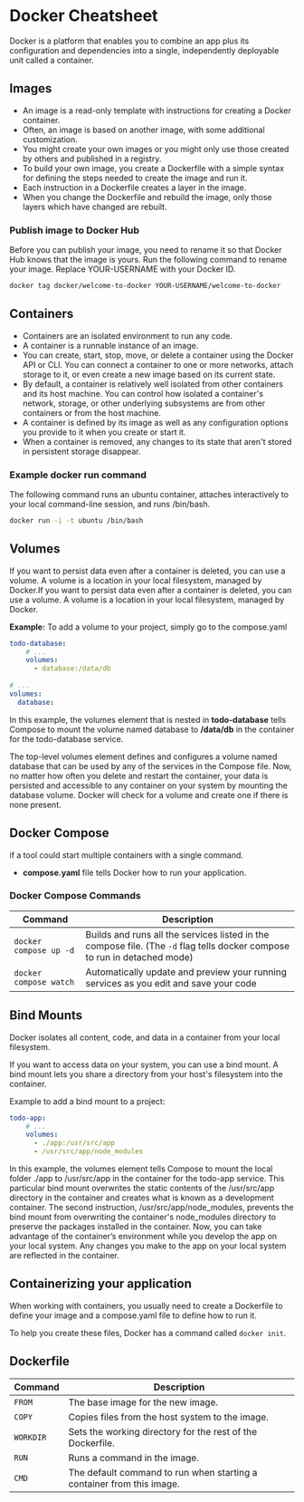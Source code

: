 # Docker Cheatsheet
Docker is a platform that enables you to combine an app plus its configuration and dependencies into a single, independently deployable unit called a container.
## Images
- An image is a read-only template with instructions for creating a Docker container. 
- Often, an image is based on another image, with some additional customization.
- You might create your own images or you might only use those created by others and published in a registry. 
- To build your own image, you create a Dockerfile with a simple syntax for defining the steps needed to create the image and run it. 
- Each instruction in a Dockerfile creates a layer in the image. 
- When you change the Dockerfile and rebuild the image, only those layers which have changed are rebuilt. 

### Publish image to Docker Hub
Before you can publish your image, you need to rename it so that Docker Hub knows that the image is yours. Run the following command to rename your image. Replace YOUR-USERNAME with your Docker ID.

```bash
docker tag docker/welcome-to-docker YOUR-USERNAME/welcome-to-docker
```

## Containers
- Containers are an isolated environment to run any code.
- A container is a runnable instance of an image. 
- You can create, start, stop, move, or delete a container using the Docker API or CLI. You can connect a container to one or more networks, attach storage to it, or even create a new image based on its current state.
- By default, a container is relatively well isolated from other containers and its host machine. You can control how isolated a container's network, storage, or other underlying subsystems are from other containers or from the host machine.
- A container is defined by its image as well as any configuration options you provide to it when you create or start it. 
- When a container is removed, any changes to its state that aren't stored in persistent storage disappear.

### Example docker run command
The following command runs an ubuntu container, attaches interactively to your local command-line session, and runs /bin/bash.

```bash
docker run -i -t ubuntu /bin/bash
```

## Volumes 
If you want to persist data even after a container is deleted, you can use a volume. A volume is a location in your local filesystem, managed by Docker.If you want to persist data even after a container is deleted, you can use a volume. A volume is a location in your local filesystem, managed by Docker.

**Example:**
To add a volume to your project, simply go to the compose.yaml
```yaml
todo-database:
    # ...
    volumes:
      - database:/data/db
                      
# ...
volumes:
  database:
```

In this example, the volumes element that is nested in **todo-database** tells Compose to mount the volume named database to **/data/db** in the container for the todo-database service.

The top-level volumes element defines and configures a volume named database that can be used by any of the services in the Compose file.
Now, no matter how often you delete and restart the container, your data is persisted and accessible to any container on your system by mounting the database volume. Docker will check for a volume and create one if there is none present.

## Docker Compose 
if a tool could start multiple containers with a single command. 


- **compose.yaml** file tells Docker how to run your application.

### Docker Compose Commands

| Command                 | Description                                                                                                               |
| ----------------------- | ------------------------------------------------------------------------------------------------------------------------- |
| `docker compose up -d ` | Builds and runs all the services listed in the compose file. (The `-d` flag tells docker compose to run in detached mode) |
| `docker compose watch`  | Automatically update and preview your running services as you edit and save your code                                     |



## Bind Mounts
Docker isolates all content, code, and data in a container from your local filesystem.

If you want to access data on your system, you can use a bind mount. A bind mount lets you share a directory from your host's filesystem into the container.

Example to add a bind mount to a project:
```yaml
todo-app:
    # ...
    volumes:
      - ./app:/usr/src/app
      - /usr/src/app/node_modules
```


In this example, the volumes element tells Compose to mount the local folder ./app to /usr/src/app in the container for the todo-app service. This particular bind mount overwrites the static contents of the /usr/src/app directory in the container and creates what is known as a development container. The second instruction, /usr/src/app/node_modules, prevents the bind mount from overwriting the container's node_modules directory to preserve the packages installed in the container.
Now, you can take advantage of the container’s environment while you develop the app on your local system. Any changes you make to the app on your local system are reflected in the container.


## Containerizing your application
When working with containers, you usually need to create a Dockerfile to define your image and a compose.yaml file to define how to run it.

To help you create these files, Docker has a command called `docker init`. 


## Dockerfile

| Command                 | Description                                                                                                               |
| ----------------------- | ------------------------------------------------------------------------------------------------------------------------- |
| `FROM`                 | The base image for the new image.                                                                                          |
| `COPY`                 | Copies files from the host system to the image.                                                                            |
| `WORKDIR`              | Sets the working directory for the rest of the Dockerfile.                                                                 |
| `RUN`                  | Runs a command in the image.                                                                                               |
| `CMD`                  | The default command to run when starting a container from this image.                                                                           |

